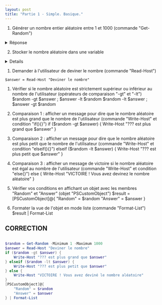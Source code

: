 ```yaml
---
layout: post
title: "Partie 1 - Simple. Basique."
---
```


1. Générer un nombre entier aléatoire entre 1 et 1000 (commande "Get-Random")

<details>
    <summary>Réponse</summary>
`Get-Random -Minimum 1 -Maximum 1000`
</details>

2. Stocker le nombre aléatoire dans une variable

<details>
`$random = Get-Random -Minimum 1 -Maximum 1000`
</details>

1. Demander à l'utilisateur de deviner le nombre (commande "Read-Host")

`$answer = Read-Host "Deviner le nombre"`

1. Vérifier si le nombre aléatoire est strictement supérieur ou inférieur au nombre de l'utilisateur (opérateurs de comparaison "-gt" et "-lt")
$random -gt $answer ; $answer -lt $random
$random -lt $answer ; $answer -gt $random

5. Comparaison 1 : afficher un message pour dire que le nombre aléatoire est plus grand que le nombre de l'utilisateur (commande "Write-Host" et condition "if(){}")
if ($random -gt $answer) { Write-Host "??? est plus grand que $answer" }

6. Comparaison 2 : afficher un message pour dire que le nombre aléatoire est plus petit que le nombre de l'utilisateur (commande "Write-Host" et condition "elseif(){}")
elseif ($random -lt $answer) { Write-Host "??? est plus petit que $answer" }

7. Comparaison 3 : afficher un message de victoire si le nombre aléatoire est égal au nombre de l'utilisateur (commande "Write-Host" et condition "else{}")
else { Write-Host "VICTOIRE ! Vous avez devinez le nombre aléatoire" }

8. Vérifier vos conditions en affichant un objet avec les membres "Random" et "Answer" (objet "PSCustomObject")
$result = [PSCustomObject]@{
    "Random" = $random
    "Answer" = $answer
}

9. Formater la vue de l'objet en mode liste (commande "Format-List")
$result | Format-List

## CORRECTION 

```powershell

$random = Get-Random -Minimum 1 -Maximum 1000
$answer = Read-Host "Deviner le nombre"
if ($random -gt $answer) { 
    Write-Host "??? est plus grand que $answer"
} elseif ($random -lt $answer) {
    Write-Host "??? est plus petit que $answer"
} else {
    Write-Host "VICTOIRE ! Vous avez deviné le nombre aléatoire"
}
[PSCustomObject]@{
    "Random" = $random
    "Answer" = $answer
} | Format-List

```